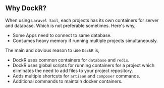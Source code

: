 ## Why DockR?

When using `Laravel Sail`, each projects has its own containers for server and database.
Which is not preferable sometimes.
Here's why,
- Some Apps need to connect to same database.
- Consumes heavy memory if running multiple projects simultaneously.

The main and obvious reason to use `DockR` is,
- DockR uses common containers for `database` and `redis`.
- DockR uses global scripts for running containers for a project which eliminates the need to add files to your project repository.
- Adds multiple shortcuts for `artisan` and `composer` commands.
- Additional commands to maintain docker containers.